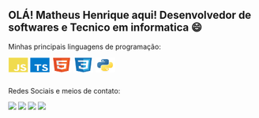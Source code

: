 ## OLÁ! Matheus Henrique aqui! Desenvolvedor de softwares e Tecnico em informatica 😄
Minhas principais linguagens de programação:
<div>
<img align="center" alt="Matheus-JS" height="30" width="40" src="https://raw.githubusercontent.com/devicons/devicon/master/icons/javascript/javascript-plain.svg">
<img align="center" alt="Matheus-TS" height="30" width="40" src="https://raw.githubusercontent.com/devicons/devicon/master/icons/typescript/typescript-original.svg">  
<img align="center" alt="Matheus-HTML" height="30" width="40" src="https://raw.githubusercontent.com/devicons/devicon/master/icons/html5/html5-original.svg">  
<img align="center" alt="Matheus-CSS" height="30" width="40" src="https://raw.githubusercontent.com/devicons/devicon/master/icons/css3/css3-original.svg">  
<img align="center" alt="Matheus-Python" height="30" width="40" src="https://raw.githubusercontent.com/devicons/devicon/master/icons/python/python-original.svg">
</div>

##
Redes Sociais e meios de contato:
  <div>
   <a href="https://instagram.com/_.matheusbarros?igshid=NGExMmI2YTkyZg==" target"_blank"><img src="https://img.shields.io/badge/-Instagram-%23E4405F?style=for-the-badge&logo=instagram&logoColor=white" target"_blank"></a>
    <a href="mailto:math.henrique.barros@gmail.com" target"_blank"><img src="https://img.shields.io/badge/Gmail-D14836?style=for-the-badge&logo=gmail&logoColor=white" target"_blank"></a>
    <a href="https://www.linkedin.com/in/matheushenriquebarroscwb/" target"_blank"><img src="https://img.shields.io/badge/LinkedIn-0077B5?style=for-the-badge&logo=linkedin&logoColor=white" target"_blank"></a>
    <a href="" target"_blank"><img src="https://img.shields.io/badge/website-000000?style=for-the-badge&logo=About.me&logoColor=white" target"_blank"></a>
  </div>
